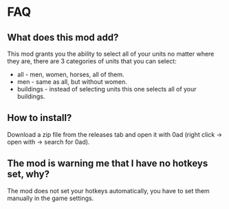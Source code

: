 # FAQ
## What does this mod add?
This mod grants you the ability to select all of your units no matter where they are, there are 3 categories of units that you can select:
- all - men, women, horses, all of them.
- men - same as all, but without women.
- buildings - instead of selecting units this one selects all of your buildings.
## How to install?
Download a zip file from the releases tab and open it with 0ad (right click → open with → search for 0ad).
## The mod is warning me that I have no hotkeys set, why?
The mod does not set your hotkeys automatically, you have to set them manually in the game settings.
